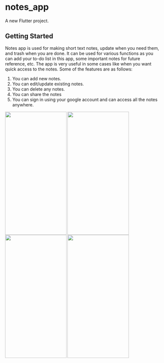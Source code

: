 # notes_app

A new Flutter project.

## Getting Started

Notes app is used for making short text notes, update when you need them, and trash when you are done. It can be used for various functions as you can add your to-do list in this app, some important notes for future reference, etc. The app is very useful in some cases like when you want quick access to the notes.
Some of the features are as follows:

1. You can add new notes.
2. You can edit/update existing notes.
3. You can delete any notes.
4. You can share the notes
5. You can sign in using your google account and can access all the notes anywhere.

<a href="url"><img src="https://user-images.githubusercontent.com/54738022/223763959-2a709ade-0644-415a-8173-330b54d709a7.jpg" align="left" height="400" width="200" ></a>

<a href="url"><img src="https://user-images.githubusercontent.com/54738022/223764045-5eb4e4cc-ed1b-4310-bec7-f31af2b176ac.jpg" align="left" height="400" width="200" ></a>

<a href="url"><img src="https://user-images.githubusercontent.com/54738022/223764161-465e3c32-765e-4d0c-873b-40330cadd06f.jpg" align="left" height="400" width="200" ></a>

<a href="url"><img src="https://user-images.githubusercontent.com/54738022/223764255-7288ddf6-f754-4378-af5c-ff945f8199e6.jpg" align="left" height="400" width="200" ></a>
